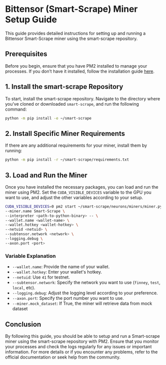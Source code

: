 # Bittensor (Smart-Scrape) Miner Setup Guide

This guide provides detailed instructions for setting up and running a Bittensor Smart-Scrape miner using the smart-scrape repository.

## Prerequisites
Before you begin, ensure that you have PM2 installed to manage your processes. If you don’t have it installed, follow the installation guide [here](https://pm2.io/docs/runtime/guide/installation/).

## 1. Install the smart-scrape Repository
To start, install the smart-scrape repository. Navigate to the directory where you’ve cloned or downloaded `smart-scrape`, and run the following command:

```sh
python -m pip install -e ~/smart-scrape
```

## 2. Install Specific Miner Requirements
If there are any additional requirements for your miner, install them by running:

```sh
python -m pip install -r ~/smart-scrape/requirements.txt
```

## 3. Load and Run the Miner
Once you have installed the necessary packages, you can load and run the miner using PM2. Set the `CUDA_VISIBLE_DEVICES` variable to the GPU you want to use, and adjust the other variables according to your setup.

```sh
CUDA_VISIBLE_DEVICES=0 pm2 start ~/smart-scrape/neurons/miners/miner.py \
--miner.name Smart-Scrape \
--interpreter <path-to-python-binary> -- \
--wallet.name <wallet-name> \
--wallet.hotkey <wallet-hotkey> \
--netuid <netuid> \
--subtensor.network <network> \
--logging.debug \
--axon.port <port>
```

### Variable Explanation
- `--wallet.name`: Provide the name of your wallet.
- `--wallet.hotkey`: Enter your wallet's hotkey.
- `--netuid`: Use `41` for testnet.
- `--subtensor.network`: Specify the network you want to use (`finney`, `test`, `local`, etc).
- `--logging.debug`: Adjust the logging level according to your preference.
- `--axon.port`: Specify the port number you want to use.
- `--miner.mock_dataset`: If True, the miner will retrieve data from mock dataset

## Conclusion
By following this guide, you should be able to setup and run a Smart-scrape miner using the smart-scrape repository with PM2. Ensure that you monitor your processes and check the logs regularly for any issues or important information. For more details or if you encounter any problems, refer to the official documentation or seek help from the community.
